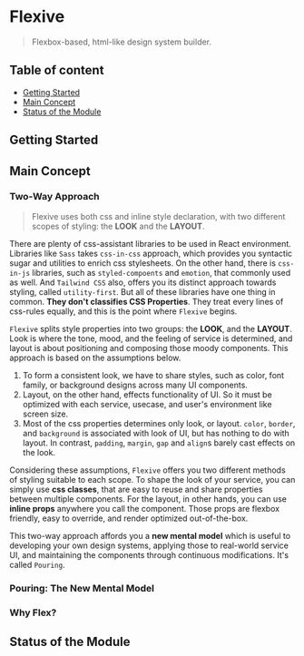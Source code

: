 # Flexive

> Flexbox-based, html-like design system builder.

## Table of content

- [Getting Started](#getting-started)
- [Main Concept](#main-concept)
- [Status of the Module](#status-of-the-module)

## Getting Started

## Main Concept

### Two-Way Approach

> Flexive uses both css and inline style declaration, with two different scopes of styling: the **LOOK** and the **LAYOUT**.

There are plenty of css-assistant libraries to be used in React environment. Libraries like `Sass` takes `css-in-css` approach, which provides you syntactic sugar and utilities to enrich css stylesheets. On the other hand, there is `css-in-js` libraries, such as `styled-compoents` and `emotion`, that commonly used as well. And `Tailwind CSS` also, offers you its distinct approach towards styling, called `utility-first`. But all of these libraries have one thing in common. **They don't classifies CSS Properties**. They treat every lines of css-rules equally, and this is the point where `Flexive` begins.

`Flexive` splits style properties into two groups: the **LOOK**, and the **LAYOUT**. Look is where the tone, mood, and the feeling of service is determined, and layout is about positioning and composing those moody components. This approach is based on the assumptions below.

1. To form a consistent look, we have to share styles, such as color, font family, or background designs across many UI components.
2. Layout, on the other hand, effects functionality of UI. So it must be optimized with each service, usecase, and user's environment like screen size.
3. Most of the css properties determines only look, or layout. `color`, `border`, and `background` is associated with look of UI, but has nothing to do with layout. In contrast, `padding`, `margin`, `gap` and `align`s barely cast effects on the look.

Considering these assumptions, `Flexive` offers you two different methods of styling suitable to each scope. To shape the look of your service, you can simply use **css classes**, that are easy to reuse and share properties between multiple components. For the layout, in other hands, you can use **inline props** anywhere you call the component. Those props are flexbox friendly, easy to override, and render optimized out-of-the-box.

This two-way approach affords you a **new mental model** which is useful to developing your own design systems, applying those to real-world service UI, and maintaining the components through continuous modifications. It's called `Pouring`.

### Pouring: The New Mental Model

### Why Flex?

## Status of the Module
